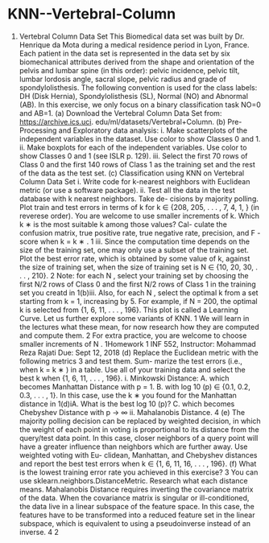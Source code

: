 # KNN--Vertebral-Column

1. Vertebral Column Data Set
This Biomedical data set was built by Dr. Henrique da Mota during a medical residence
period in Lyon, France. Each patient in the data set is represented in the data set
by six biomechanical attributes derived from the shape and orientation of the pelvis
and lumbar spine (in this order): pelvic incidence, pelvic tilt, lumbar lordosis angle,
sacral slope, pelvic radius and grade of spondylolisthesis. The following convention is
used for the class labels: DH (Disk Hernia), Spondylolisthesis (SL), Normal (NO) and
Abnormal (AB). In this exercise, we only focus on a binary classification task NO=0
and AB=1.
(a) Download the Vertebral Column Data Set from: https://archive.ics.uci.
edu/ml/datasets/Vertebral+Column.
(b) Pre-Processing and Exploratory data analysis:
i. Make scatterplots of the independent variables in the dataset. Use color to
show Classes 0 and 1.
ii. Make boxplots for each of the independent variables. Use color to show
Classes 0 and 1 (see ISLR p. 129).
iii. Select the first 70 rows of Class 0 and the first 140 rows of Class 1 as the
training set and the rest of the data as the test set.
(c) Classification using KNN on Vertebral Column Data Set
i. Write code for k-nearest neighbors with Euclidean metric (or use a software
package).
ii. Test all the data in the test database with k nearest neighbors. Take de-
cisions by majority polling. Plot train and test errors in terms of k for
k ∈ {208, 205, . . . , 7, 4, 1, } (in reverese order). You are welcome to use smaller
increments of k. Which k ∗ is the most suitable k among those values? Cal-
culate the confusion matrix, true positive rate, true negative rate, precision,
and F -score when k = k ∗ . 1
iii. Since the computation time depends on the size of the training set, one may
only use a subset of the training set. Plot the best error rate, which is obtained
by some value of k, against the size of training set, when the size of training
set is N ∈ {10, 20, 30, . . . , 210}. 2 Note: for each N , select your training set
by choosing the first N/2 rows of Class 0 and the first N/2 rows of Class 1 in
the training set you creatd in 1(b)iii. Also, for each N , select the optimal k
from a set starting from k = 1, increasing by 5. For example, if N = 200, the
optimal k is selected from {1, 6, 11, . . . , 196}. This plot is called a Learning
Curve.
Let us further explore some variants of KNN.
1
We will learn in the lectures what these mean, for now research how they are computed and compute
them.
2
For extra practice, you are welcome to choose smaller increments of N .
1Homework 1
INF 552, Instructor: Mohammad Reza Rajati
Due: Sept 12, 2018
(d) Replace the Euclidean metric with the following metrics 3 and test them. Sum-
marize the test errors (i.e., when k = k ∗ ) in a table. Use all of your training data
and select the best k when {1, 6, 11, . . . , 196}.
i. Minkowski Distance:
A. which becomes Manhattan Distance with p = 1.
B. with log 10 (p) ∈ {0.1, 0.2, 0.3, . . . , 1}. In this case, use the k ∗ you found
for the Manhattan distance in 1(d)iA. What is the best log 10 (p)?
C. which becomes Chebyshev Distance with p → ∞
ii. Mahalanobis Distance. 4
(e) The majority polling decision can be replaced by weighted decision, in which the
weight of each point in voting is proportional to its distance from the query/test
data point. In this case, closer neighbors of a query point will have a greater
influence than neighbors which are further away. Use weighted voting with Eu-
clidean, Manhattan, and Chebyshev distances and report the best test errors when
k ∈ {1, 6, 11, 16, . . . , 196}.
(f) What is the lowest training error rate you achieved in this exercise?
3
You can use sklearn.neighbors.DistanceMetric. Research what each distance means.
Mahalanobis Distance requires inverting the covariance matrix of the data. When the covariance matrix
is singular or ill-conditioned, the data live in a linear subspace of the feature space. In this case, the features
have to be transformed into a reduced feature set in the linear subspace, which is equivalent to using a
pseudoinverse instead of an inverse.
4
2
